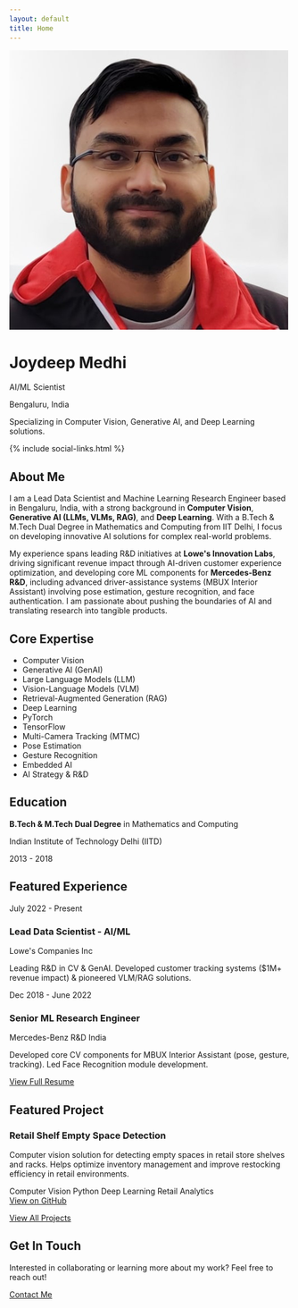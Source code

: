 ```yaml
---
layout: default
title: Home
---
```


<div class="hero">
  <div class="hero-content">
    <img src="/assets/images/profile.png" alt="Joydeep Medhi profile photo" class="profile-pic" />
    <h1 class="animate-text">Joydeep Medhi</h1>
    <p class="lead">AI/ML Scientist</p>
    <p class="location">Bengaluru, India</p>
    <p class="lead-subtitle">Specializing in Computer Vision, Generative AI, and Deep Learning solutions.</p>
    {% include social-links.html %}
  </div>
</div>

<div class="section">
  <h2 class="section-title">About Me</h2>
  <p>
    I am a Lead Data Scientist and Machine Learning Research Engineer based in Bengaluru, India, with a strong background in <strong>Computer Vision</strong>, <strong>Generative AI (LLMs, VLMs, RAG)</strong>, and <strong>Deep Learning</strong>. With a B.Tech & M.Tech Dual Degree in Mathematics and Computing from IIT Delhi, I focus on developing innovative AI solutions for complex real-world problems.
  </p>
  <p>
    My experience spans leading R&D initiatives at <strong>Lowe's Innovation Labs</strong>, driving significant revenue impact through AI-driven customer experience optimization, and developing core ML components for <strong>Mercedes-Benz R&D</strong>, including advanced driver-assistance systems (MBUX Interior Assistant) involving pose estimation, gesture recognition, and face authentication. I am passionate about pushing the boundaries of AI and translating research into tangible products.
  </p>
</div>

<div class="section">
  <h2 class="section-title">Core Expertise</h2>
  <ul class="skills-list">
    <li class="skill-item">Computer Vision</li>
    <li class="skill-item">Generative AI (GenAI)</li>
    <li class="skill-item">Large Language Models (LLM)</li>
    <li class="skill-item">Vision-Language Models (VLM)</li>
    <li class="skill-item">Retrieval-Augmented Generation (RAG)</li>
    <li class="skill-item">Deep Learning</li>
    <li class="skill-item">PyTorch</li>
    <li class="skill-item">TensorFlow</li>
    <li class="skill-item">Multi-Camera Tracking (MTMC)</li>
    <li class="skill-item">Pose Estimation</li>
    <li class="skill-item">Gesture Recognition</li>
    <li class="skill-item">Embedded AI</li>
    <li class="skill-item">AI Strategy & R&D</li>
  </ul>
</div>

<div class="section education-section">
  <h2 class="section-title">Education</h2>
  <div class="education-highlight">
    <p><strong>B.Tech & M.Tech Dual Degree</strong> in Mathematics and Computing</p>
    <p class="education-institute">Indian Institute of Technology Delhi (IITD)</p>
    <p class="education-year">2013 - 2018</p>
  </div>
</div>

<div class="section">
  <h2 class="section-title">Featured Experience</h2>
  <div class="timeline">
    <div class="timeline-item">
      <div class="timeline-date">July 2022 - Present</div>
      <h3 class="timeline-title">Lead Data Scientist - AI/ML</h3>
      <div class="timeline-subtitle">Lowe's Companies Inc</div>
      <p>Leading R&D in CV & GenAI. Developed customer tracking systems ($1M+ revenue impact) & pioneered VLM/RAG solutions.</p>
    </div>
    <div class="timeline-item">
      <div class="timeline-date">Dec 2018 - June 2022</div>
      <h3 class="timeline-title">Senior ML Research Engineer</h3>
      <div class="timeline-subtitle">Mercedes-Benz R&D India</div>
      <p>Developed core CV components for MBUX Interior Assistant (pose, gesture, tracking). Led Face Recognition module development.</p>
    </div>
  </div>
  <p class="text-center mt-3">
    <a href="/resume/" class="button">View Full Resume</a>
  </p>
</div>

<div class="section">
  <h2 class="section-title">Featured Project</h2>
  <div class="projects-container">
    <div class="project-card">
      <h3 class="project-title">Retail Shelf Empty Space Detection</h3>
      <p class="project-description">Computer vision solution for detecting empty spaces in retail store shelves and racks. Helps optimize inventory management and improve restocking efficiency in retail environments.</p>
      <div class="project-tech">
        <span class="tech-tag">Computer Vision</span>
        <span class="tech-tag">Python</span>
        <span class="tech-tag">Deep Learning</span>
        <span class="tech-tag">Retail Analytics</span>
      </div>
      <a href="https://github.com/joydeepmedhi/bbox_detection" class="project-link" target="_blank">View on GitHub <i class="fas fa-external-link-alt"></i></a>
    </div>
  </div>
  <p class="text-center mt-3">
    <a href="/projects/" class="button">View All Projects</a>
  </p>
</div>

<div class="section">
  <h2 class="section-title">Get In Touch</h2>
  <p>Interested in collaborating or learning more about my work? Feel free to reach out!</p>
  <p class="text-center">
    <a href="/contact/" class="button button-primary">Contact Me</a>
  </p>
</div>
